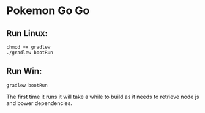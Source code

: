 # Pokemon Go Go

## Run Linux:

```
chmod +x gradlew
./gradlew bootRun
```

## Run Win:

```
gradlew bootRun
```

The first time it runs it will take a while to build as it needs to retrieve node js and bower dependencies.
